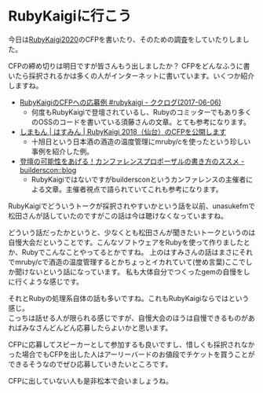 # RubyKaigiに行こう

今日は[RubyKaigi2020](https://rubykaigi.org/2020)のCFPを書いたり、そのための調査をしていたりしました。

CFPの締め切りは明日ですが皆さんもう出しましたか？
CFPをどんなふうに書いたら採択されるかは多くの人がインターネットに書いています。いくつか紹介しますね。

* [RubyKaigiのCFPへの応募例 #rubykaigi - ククログ(2017-06-06)](https://www.clear-code.com/blog/2017/6/6.html)
  * 何度もRubyKaigiで登壇されているし、Rubyのコミッターでもあり多くのOSSのコードを書いている須藤さんの文章。とても参考になります。
* [しまもん | はすみん | RubyKaigi 2018（仙台）のCFPを公開します](https://shimane.monstar-lab.com/hasumin/rubykaigi2018cfp)
  * 十旭日という日本酒の酒造の温度管理にmruby/cを使ったという珍しい事例を紹介した例。
* [登壇の可能性をあげる！カンファレンスプロポーザルの書き方のススメ - builderscon::blog](https://blog.builderscon.io/entry/2017/05/09/090000)
  * RubyKaigiではないですがbuildersconというカンファレンスの主催者による文章。主催者視点で語られていてこれも参考になります。

RubyKaigiでどういうトークが採択されやすいかという話を以前、unasukefmで松田さんが話していたのですがこの話は今は聴けなくなっていますね。

どういう話だったかというと、少なくとも松田さんが聞きたいトークというのは自慢大会だということです。こんなソフトウェアをRubyを使って作りましたとか、Rubyでこんなことやってるとかですね。
上のはすみさんの話はまさにそれでmruby/cで酒造の温度管理するとかちょっとイカれていて(誉め言葉)ここでしか聞けないという話になっています。
私も大体自分でつくったgemの自慢をしに行くような感じです。

それとRubyの処理系自体の話も多いですね。これもRubyKaigiならではという感じ。  
こっちは話せる人が限られる感じですが、自慢大会のほうは自慢できるものがあればみなさんどんどん応募したらよいかと思います。

CFPに応募してスピーカーとして参加するも良いですし、惜しくも採択されなかった場合でもCFPを出した人はアーリーバードのお値段でチケットを買うことができるそうなのでぜひ応募していきたいところです。

CFPに出していない人も是非松本で会いましょうね。
